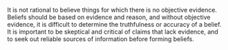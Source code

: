 It is not rational to believe things for which there is no objective evidence. Beliefs should be based on evidence and reason, and without objective evidence, it is difficult to determine the truthfulness or accuracy of a belief. It is important to be skeptical and critical of claims that lack evidence, and to seek out reliable sources of information before forming beliefs.